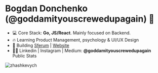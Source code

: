 <h1 align="left">Bogdan Donchenko (@goddamityouscrewedupagain) 👋</h1>

- 💻 Core Stack: **Go, JS/React**. Mainly focused on Backend.
- 🔥 Learning Product Management, psychology & UI/UX Design
- 🚀 Building <a href="https://sferum.ru" target="blank">Sferum</a>
| <a href="https://sferum.ru/"  target="blank">Website</a>
- 👨‍💻 Linkedin | Instagram | Medium: **@goddamityouscrewedupagain**
<a>Public Stats</a>
<p>&nbsp;<img align="left" src="https://github-readme-stats.vercel.app/api?username=goddamityouscrewedupagain&show_icons=true&hide_title=true" alt="zhashkevych" /></p>

